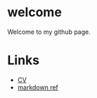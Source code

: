 # welcome

Welcome to my github page.

# Links
- [CV](cv.md)
- [markdown ref](https://docs.github.com/en/get-started/writing-on-github/getting-started-with-writing-and-formatting-on-github/basic-writing-and-formatting-syntax) 
